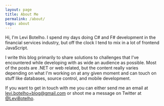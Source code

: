 ```yaml
---
layout: page
title: About Me
permalink: /about/
tags: about
---
```


Hi, I'm Levi Botelho. I spend my days doing C# and F# development in the financial services industry, but off the clock I tend to mix in a lot of frontend JavaScript.

I write this blog primarily to share solutions to challenges that I've encountered while developing with as wide an audience as possible. Most of the posts are .NET or web related, but the content really varies depending on what I'm working on at any given moment and can touch on stuff like databases, source control, and mobile development.

If you want to get in touch with me you can either send me an email at [levi.botelho+blog@gmail.com](mailto:levi.botelho+blog@gmail.com) or shoot me a message on Twitter at [@LeviBotelho](https://twitter.com/LeviBotelho).